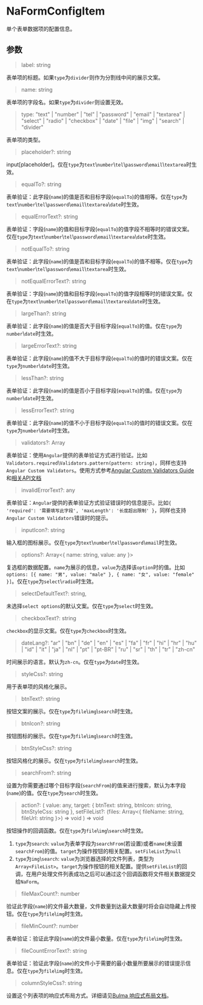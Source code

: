 # NaFormConfigItem

单个表单数据项的配置信息。

## 参数

> label: string

表单项的标题。如果`type`为`divider`则作为分割线中间的展示文案。

> name: string

表单项的字段名。如果`type`为`divider`则设置无效。

> type: "text" | "number" | "tel" | "password" | "email" | "textarea" | "select" | "radio" | "checkbox" | "date" | "file" | "img" | "search" | "divider"

表单项的类型。

> placeholder?: string

input[placeholder]。仅在`type`为`text`\\`number`\\`tel`\\`password`\\`email`\\`textarea`时生效。

> equalTo?: string

表单验证：此字段(`name`)的值是否和目标字段(`equalTo`)的值相等。仅在`type`为`text`\\`number`\\`tel`\\`password`\\`email`\\`textarea`\\`date`时生效。

> equalErrorText?: string

表单验证：字段(`name`)的值和目标字段(`equalTo`)的值字段不相等时的错误文案。仅在`type`为`text`\\`number`\\`tel`\\`password`\\`email`\\`textarea`\\`date`时生效。

> notEqualTo?: string

表单验证：此字段(`name`)的值是否和目标字段(`equalTo`)的值不相等。仅在`type`为`text`\\`number`\\`tel`\\`password`\\`email`\\`textarea`时生效。

> notEqualErrorText?: string

表单验证：字段(`name`)的值和目标字段(`equalTo`)的值字段相等时的错误文案。仅在`type`为`text`\\`number`\\`tel`\\`password`\\`email`\\`textarea`\\`date`时生效。

> largeThan?: string

表单验证：此字段(`name`)的值是否大于目标字段(`equalTo`)的值。仅在`type`为`number`\\`date`时生效。

> largeErrorText?: string

表单验证：此字段(`name`)的值不大于目标字段(`equalTo`)的值时的错误文案。仅在`type`为`number`\\`date`时生效。

> lessThan?: string

表单验证：此字段(`name`)的值是否小于目标字段(`equalTo`)的值。仅在`type`为`number`\\`date`时生效。

> lessErrorText?: string

表单验证：此字段(`name`)的值不小于目标字段(`equalTo`)的值时的错误文案。仅在`type`为`number`\\`date`时生效。

> validators?: Array<ValidatorFn>

表单验证：使用`Angular`提供的表单验证方式进行验证。比如`Validators.required`\\`Validators.pattern(pattern: string)`，同样也支持`Angular Custom Validators`。使用方式参考[Angular Custom Validators Guide](https://angular.io/guide/form-validation#custom-validators)和[相关API文档](https://angular.io/api/forms/Validators)

> invalidErrorText?: any

表单验证：`Angular`提供的表单验证方式验证错误时的信息提示。比如`{ 'required': '需要填写此字段', 'maxLength': '长度超出限制' }`，同样也支持`Angular Custom Validators`错误时的提示。

> inputIcon?: string

输入框的图标展示。仅在`type`为`text`\\`number`\\`tel`\\`password`\\`email`时生效。

> options?: Array<{ name: string, value: any }>

复选框的数据配置。`name`为展示的信息，`value`为选择该`option`时的值。比如`options: [{ name: "男", value: "male" }, { name: "女", value: "female" }]`。仅在`type`为`select`\\`radio`时生效。

> selectDefaultText?: string,

未选择`select options`的默认文案。仅在`type`为`select`时生效。

> checkboxText?: string

`checkbox`的显示文案。仅在`type`为`checkbox`时生效。

> dateLang?: "ar" | "bn" | "de" | "en" | "es" | "fa" | "fr" | "hi" | "hr" | "hu" | "id" | "it" | "ja" | "nl" | "pt" | "pt-BR" | "ru" | "sr" | "th" | "tr" | "zh-cn"

时间展示的语言。默认为`zh-cn`。仅在`type`为`date`时生效。

> styleCss?: string

用于表单项的风格化展示。

> btnText?: string

按钮文案的展示。仅在`type`为`file`\\`img`\\`search`时生效。

> btnIcon?: string

按钮图标的展示。仅在`type`为`file`\\`img`\\`search`时生效。

> btnStyleCss?: string

按钮风格化的展示。仅在`type`为`file`\\`img`\\`search`时生效。

> searchFrom?: string

设置为你需要通过哪个目标字段(`searchFrom`)的值来进行搜索，默认为本字段(`name`)的值。仅在`type`为`search`时生效。

> action?: ( value: any, target: { btnText: string, btnIcon: string, btnStyleCss: string }, setFileList?: (files: Array<{ fileName: string, fileUrl: string }>) => void ) => void

按钮操作的回调函数。仅在`type`为`file`\\`img`\\`search`时生效。

1. `type`为`search`: `value`为表单字段为`searchFrom`(若设置)或者`name`(未设置`searchFrom`)的值。`target`为操作按钮的相关配置。`setFileList`为`null`
2. `type`为`img`\\`search`: `value`为浏览器选择的文件列表，类型为`Array<FileList>`。`target`为操作按钮的相关配置。提供`setFileList`的回调，在用户处理文件列表成功之后可以通过这个回调函数将文件相关数据提交给`NaForm`。

> fileMaxCount?: number

验证此字段(`name`)的文件最大数量，文件数量到达最大数量时将会自动隐藏上传按钮。仅在`type`为`file`\\`img`时生效。
    
> fileMinCount?: number

表单验证：验证此字段(`name`)的文件最小数量。仅在`type`为`file`\\`img`时生效。

> fileCountErrorText?: string

表单验证：验证此字段(`name`)的文件小于需要的最小数量所要展示的错误提示信息。仅在`type`为`file`\\`img`时生效。

> columnStyleCss?: string

设置这个列表项的响应式布局方式。详细请见[Bulma 响应式布局文档](https://bulma.io/documentation/columns/)。